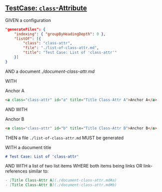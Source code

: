 ## [TestCase: `class`-Attribute](#testcase-class-attribute)

GIVEN a configuration

```json
"generateFiles": {
    "indexing": { "groupByHeadingDepth": 0 },
    "listOf": [{
        "class": "class-attr",
        "file": "./list-of-class-attr.md",
        "title": "Test Case: List of 'class-attr'"
    }]
}
```

AND a document _./document-class-attr.md_

WITH

<a class="class-attr" id="a" title="Title Class-Attr A">Anchor A</a>

```md
<a class="class-attr" id="a" title="Title Class-Attr A">Anchor A</a>
```

AND WITH

<a class="class-attr" id="b" title="Title Class-Attr B">Anchor B</a>

```md
<a class="class-attr" id="b" title="Title Class-Attr B">Anchor B</a>
```

THEN a file `./list-of-class-attr.md` MUST be generated

WITH a document title

```md
# Test Case: List of 'class-attr'
```

AND WITH a list of two list items WHERE both items being links OR link-references similar to:

```md
- [Title Class-Attr A](./document-class-attr.md#a)
- [Title Class-Attr B](./document-class-attr.md#b)
```
